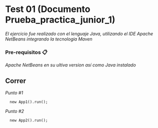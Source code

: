 # Test 01 (Documento Prueba_practica_junior_1)

_El ejercicio fue realizado con el lenguaje Java, utilizando el IDE Apache NetBeans integrando la tecnologia Maven_

### Pre-requisitos 📋

_Apache NetBeans en su ultiva version así como Java instalado_

## Correr
_Punto #1_
```
  new App1().run();
```
_Punto #2_
```
  new App2().run();
```
